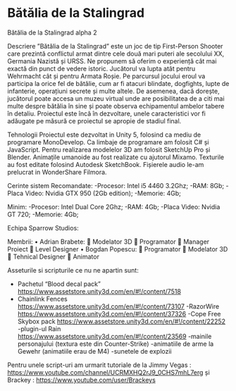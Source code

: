 # Bătălia de la Stalingrad
Bătălia de la Stalingrad alpha 2

Descriere
”Bătălia de la Stalingrad” este un joc de tip First-Person Shooter care prezintă conflictul armat dintre cele două mari puteri ale secolului XX, Germania Nazistă și URSS. Ne propunem să oferim o experiență cât mai exactă din punct de vedere istoric. Jucătorul va lupta atât pentru Wehrmacht cât și pentru Armata Roșie. Pe parcursul jocului eroul va participa la orice fel de bătălie, cum ar fi atacuri blindate, dogfights, lupte de infanterie, operațiuni secrete și multe altele. De asemenea, dacă dorește, jucătorul poate accesa un muzeu virtual unde are posibilitatea de a citi mai multe despre bătălia în sine și poate observa echipamentul ambelor tabere în detaliu. Proiectul este încă în dezvoltare, unele caracteristici vor fi adăugate pe măsură ce proiectul se apropie de stadiul final.

Tehnologii
Proiectul este dezvoltat in Unity 5, folosind ca mediu de programare MonoDevelop. Ca limbaje de programare am folosit C# și JavaScript. Pentru realizarea modelelor 3D am folosit SketchUp Pro și Blender. Animațile umanoide au fost realizate cu ajutorul Mixamo. Texturile au fost editate folosind Autodesk SketchBook. Fișierele audio le-am prelucrat in WonderShare Filmora.

Cerinte sistem
Recomandate:
-Procesor: Intel i5 4460 3.2Ghz;
-RAM: 8Gb;
-Placa Video: Nvidia GTX 950 (2Gb edition);
-Memorie: 4Gb;

Minim: 
-Procesor: Intel Dual Core 2Ghz;
-RAM: 4Gb;
-Placa Video: Nvidia GT 720;
-Memorie: 4Gb;

Echipa Sparrow Studios:

Membrii:
•	Adrian Brabete:
	Modelator 3D
	Programator
	Manager Proiect
	Level Designer
•	Bogdan Popescu:
	Programator
	Modelator 3D
	Tehnical Designer
	Animator

Asseturile si scripturile ce nu ne apartin sunt:
- Pachetul “Blood decal pack” 
	https://www.assetstore.unity3d.com/en/#!/content/7518
- Chainlink Fences
	https://www.assetstore.unity3d.com/en/#!/content/73107
-RazorWire
	https://www.assetstore.unity3d.com/en/#!/content/37326
-Cope Free Skybox pack
	https://www.assetstore.unity3d.com/en/#!/content/22252
-plugin-ul Rain
https://www.assetstore.unity3d.com/en/#!/content/23569
-mainile personajului (textura este din Counter-Strike)
-animatiile de arme la Gewehr (animatiile erau de M4)
-sunetele de explozii

Pentru unele script-uri am urmarit tutoriale de la Jimmy Vegas : https://www.youtube.com/channel/UCRMXHQ2rJ9_0CHS7mhL7erg
                                                și Brackey : https://www.youtube.com/user/Brackeys


